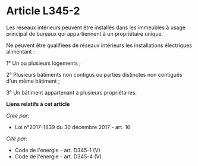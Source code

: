 # Article L345-2

Les réseaux intérieurs peuvent être installés dans les immeubles à usage principal de bureaux qui appartiennent à un
propriétaire unique.

Ne peuvent être qualifiées de réseaux intérieurs les installations électriques alimentant :

1° Un ou plusieurs logements ;

2° Plusieurs bâtiments non contigus ou parties distinctes non contiguës d'un même bâtiment ;

3° Un bâtiment appartenant à plusieurs propriétaires.

**Liens relatifs à cet article**

_Créé par_:

  - Loi n°2017-1839 du 30 décembre 2017 - art. 16

_Cité par_:

  - Code de l'énergie - art. D345-1 (V)
  - Code de l'énergie - art. D345-4 (V)
